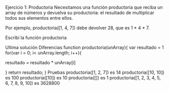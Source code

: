 Ejercicio 1: Productoria
Necesitamos una función productoria que reciba un array de números y devuelva su productoria: el resultado de multiplicar todos sus elementos entre ellos.

Por ejemplo, productoria([1, 4, 7]) debe devolver 28, que es 1 * 4 * 7.

Escribí la función productoria

 Ultima solución
 Diferencias
function productoria(unArray){
  var resultado = 1
  for(var i = 0; i< unArray.length; i++){

   resultado =  resultado * unArray[i]


  }
  return resultado;
}
Pruebas
productoria([1, 2, 7]) es 14
productoria([10, 10]) es 100
productoria([10]) es 10
productoria([]) es 1
productoria([1, 2, 3, 4, 5, 6, 7, 8, 9, 10]) es 3628800